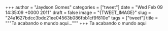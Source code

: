 
+++
author = "Jaydson Gomes"
categories = ["tweet"]
date = "Wed Feb 09 14:35:09 +0000 2011"
draft = false
image = "{TWEET_IMAGE}"
slug = "24a1627bdcc3bdc21ee04563b086fbb1cf9f810e"
tags = ["tweet"]
title = """Ta acabando o mundo aqui..."""
+++
Ta acabando o mundo aqui
